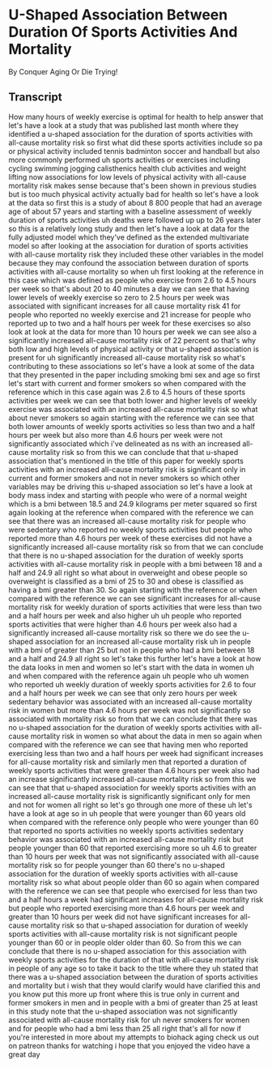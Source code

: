# U-Shaped Association Between Duration Of Sports Activities And Mortality

By Conquer Aging Or Die Trying! 


## Transcript

How many hours of weekly exercise is optimal for health to help answer that let's have a look at a study that was published last month where they identified a u-shaped association for the duration of sports activities with all-cause mortality risk so first what did these sports activities include so pa or physical activity included tennis badminton soccer and handball but also more commonly performed uh sports activities or exercises including cycling swimming jogging calisthenics health club activities and weight lifting now associations for low levels of physical activity with all-cause mortality risk makes sense because that's been shown in previous studies but is too much physical activity actually bad for health so let's have a look at the data so first this is a study of about 8 800 people that had an average age of about 57 years and starting with a baseline assessment of weekly duration of sports activities uh deaths were followed up up to 26 years later so this is a relatively long study and then let's have a look at data for the fully adjusted model which they've defined as the extended multivariate model so after looking at the association for duration of sports activities with all-cause mortality risk they included these other variables in the model because they may confound the association between duration of sports activities with all-cause mortality so when uh first looking at the reference in this case which was defined as people who exercise from 2.6 to 4.5 hours per week so that's about 20 to 40 minutes a day we can see that having lower levels of weekly exercise so zero to 2.5 hours per week was associated with significant increases for all cause mortality risk 41 for people who reported no weekly exercise and 21 increase for people who reported up to two and a half hours per week for these exercises so also look at look at the data for more than 10 hours per week we can see also a significantly increased all-cause mortality risk of 22 percent so that's why both low and high levels of physical activity or that u-shaped association is present for uh significantly increased all-cause mortality risk so what's contributing to these associations so let's have a look at some of the data that they presented in the paper including smoking bmi sex and age so first let's start with current and former smokers so when compared with the reference which in this case again was 2.6 to 4.5 hours of these sports activities per week we can see that both lower and higher levels of weekly exercise was associated with an increased all-cause mortality risk so what about never smokers so again starting with the reference we can see that both lower amounts of weekly sports activities so less than two and a half hours per week but also more than 4.6 hours per week were not significantly associated which i've delineated as ns with an increased all-cause mortality risk so from this we can conclude that that u-shaped association that's mentioned in the title of this paper for weekly sports activities with an increased all-cause mortality risk is significant only in current and former smokers and not in never smokers so which other variables may be driving this u-shaped association so let's have a look at body mass index and starting with people who were of a normal weight which is a bmi between 18.5 and 24.9 kilograms per meter squared so first again looking at the reference when compared with the reference we can see that there was an increased all-cause mortality risk for people who were sedentary who reported no weekly sports activities but people who reported more than 4.6 hours per week of these exercises did not have a significantly increased all-cause mortality risk so from that we can conclude that there is no u-shaped association for the duration of weekly sports activities with all-cause mortality risk in people with a bmi between 18 and a half and 24.9 all right so what about in overweight and obese people so overweight is classified as a bmi of 25 to 30 and obese is classified as having a bmi greater than 30. So again starting with the reference or when compared with the reference we can see significant increases for all-cause mortality risk for weekly duration of sports activities that were less than two and a half hours per week and also higher uh uh people who reported sports activities that were higher than 4.6 hours per week also had a significantly increased all-cause mortality risk so there we do see the u-shaped association for an increased all-cause mortality risk uh in people with a bmi of greater than 25 but not in people who had a bmi between 18 and a half and 24.9 all right so let's take this further let's have a look at how the data looks in men and women so let's start with the data in women uh and when compared with the reference again uh people who uh women who reported uh weekly duration of weekly sports activities for 2.6 to four and a half hours per week we can see that only zero hours per week sedentary behavior was associated with an increased all-cause mortality risk in women but more than 4.6 hours per week was not significantly so associated with mortality risk so from that we can conclude that there was no u-shaped association for the duration of weekly sports activities with all-cause mortality risk in women so what about the data in men so again when compared with the reference we can see that having men who reported exercising less than two and a half hours per week had significant increases for all-cause mortality risk and similarly men that reported a duration of weekly sports activities that were greater than 4.6 hours per week also had an increase significantly increased all-cause mortality risk so from this we can see that that u-shaped association for weekly sports activities with an increased all-cause mortality risk is significantly significant only for men and not for women all right so let's go through one more of these uh let's have a look at age so in uh people that were younger than 60 years old when compared with the reference only people who were younger than 60 that reported no sports activities no weekly sports activities sedentary behavior was associated with an increased all-cause mortality risk but people younger than 60 that reported exercising more so uh 4.6 to greater than 10 hours per week that was not significantly associated with all-cause mortality risk so for people younger than 60 there's no u-shaped association for the duration of weekly sports activities with all-cause mortality risk so what about people older than 60 so again when compared with the reference we can see that people who exercised for less than two and a half hours a week had significant increases for all-cause mortality risk but people who reported exercising more than 4.6 hours per week and greater than 10 hours per week did not have significant increases for all-cause mortality risk so that u-shaped association for duration of weekly sports activities with all-cause mortality risk is not significant people younger than 60 or in people older older than 60. So from this we can conclude that there is no u-shaped association for this association with weekly sports activities for the duration of that with all-cause mortality risk in people of any age so to take it back to the title where they uh stated that there was a u-shaped association between the duration of sports activities and mortality but i wish that they would clarify would have clarified this and you know put this more up front where this is true only in current and former smokers in men and in people with a bmi of greater than 25 at least in this study note that the u-shaped association was not significantly associated with all-cause mortality risk for uh never smokers for women and for people who had a bmi less than 25 all right that's all for now if you're interested in more about my attempts to biohack aging check us out on patreon thanks for watching i hope that you enjoyed the video have a great day
